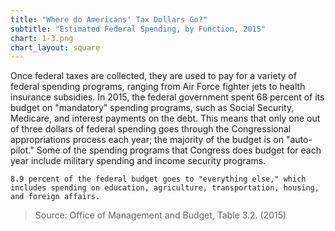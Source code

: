 ```yaml
---
title: "Where do Americans' Tax Dollars Go?"
subtitle: "Estimated Federal Spending, by Function, 2015"
chart: 1-3.png
chart_layout: square
---
```

Once federal taxes are collected, they are used to pay for a variety of federal spending programs, ranging from Air Force fighter jets to health insurance subsidies. In 2015, the federal government spent 68 percent of its budget on "mandatory" spending programs, such as Social Security, Medicare, and interest payments on the debt. This means that only one out of three dollars of federal spending goes through the Congressional appropriations process each year; the majority of the budget is on "auto-pilot." Some of the spending programs that Congress does budget for each year include military spending and income security programs.						

```
8.9 percent of the federal budget goes to "everything else," which includes spending on education, agriculture, transportation, housing, and foreign affairs.						
```

> Source: Office of Management and Budget, Table 3.2. (2015)
